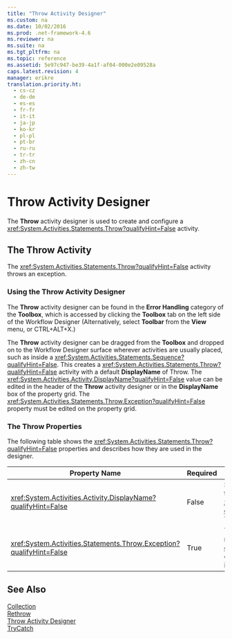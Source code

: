 ```yaml
---
title: "Throw Activity Designer"
ms.custom: na
ms.date: 10/02/2016
ms.prod: .net-framework-4.6
ms.reviewer: na
ms.suite: na
ms.tgt_pltfrm: na
ms.topic: reference
ms.assetid: 5e97c947-be39-4a1f-af04-000e2e09528a
caps.latest.revision: 4
manager: erikre
translation.priority.ht: 
  - cs-cz
  - de-de
  - es-es
  - fr-fr
  - it-it
  - ja-jp
  - ko-kr
  - pl-pl
  - pt-br
  - ru-ru
  - tr-tr
  - zh-cn
  - zh-tw
---
```

# Throw Activity Designer
The **Throw** activity designer is used to create and configure a <xref:System.Activities.Statements.Throw?qualifyHint=False> activity.  
  
## The Throw Activity  
 The <xref:System.Activities.Statements.Throw?qualifyHint=False> activity throws an exception.  
  
### Using the Throw Activity Designer  
 The **Throw** activity designer can be found in the **Error Handling** category of the **Toolbox**, which is accessed by clicking the **Toolbox** tab on the left side of the Workflow Designer (Alternatively, select **Toolbar** from the **View** menu, or CTRL+ALT+X.)  
  
 The **Throw** activity designer can be dragged from the **Toolbox** and dropped on to the Workflow Designer surface wherever activities are usually placed, such as inside a <xref:System.Activities.Statements.Sequence?qualifyHint=False>. This creates a <xref:System.Activities.Statements.Throw?qualifyHint=False> activity with a default **DisplayName** of Throw. The <xref:System.Activities.Activity.DisplayName?qualifyHint=False> value can be edited in the header of the **Throw** activity designer or in the **DisplayName** box of the property grid. The <xref:System.Activities.Statements.Throw.Exception?qualifyHint=False> property must be edited on the property grid.  
  
### The Throw Properties  
 The following table shows the <xref:System.Activities.Statements.Throw?qualifyHint=False> properties and describes how they are used in the designer.  
  
|Property Name|Required|Usage|  
|-------------------|--------------|-----------|  
|<xref:System.Activities.Activity.DisplayName?qualifyHint=False>|False|Specifies the optional friendly name of the <xref:System.Activities.Statements.Throw?qualifyHint=False> activity. The default is Throw.|  
|<xref:System.Activities.Statements.Throw.Exception?qualifyHint=False>|True|The exception to throw. This exception must derive from <xref:System.Exception?qualifyHint=False>. To specify the exception, type a Visual Basic expression in the property grid.|  
  
## See Also  
 [Collection](../WF_Design/Collection-Activity-Designers.md)   
 [Rethrow](../WF_Design/Rethrow-Activity-Designer.md)   
 [Throw Activity Designer](../WF_Design/Throw-Activity-Designer.md)   
 [TryCatch](../WF_Design/TryCatch-Activity-Designer.md)